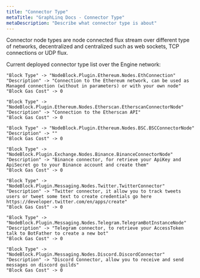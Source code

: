 ```yaml
---
title: "Connector Type"
metaTitle: "GraphLinq Docs - Connector Type"
metaDescription: "Describe what connector type is about"
---
```


Connector node types are node connected flux stream over different type of networks, decentralized and centralized such as web sockets, TCP connections or UDP flux.

Current deployed connector type list over the Engine network:<br/>

```
"Block Type" -> "NodeBlock.Plugin.Ethereum.Nodes.EthConnection"
"Description" -> "Connection to the Ethereum network, can be used as Managed connection (without in parameters) or with your own node"
"Block Gas Cost" -> 0
```
```
"Block Type" -> "NodeBlock.Plugin.Ethereum.Nodes.Etherscan.EtherscanConnectorNode"
"Description" -> "Connection to the Etherscan API"
"Block Gas Cost" -> 0
```
```
"Block Type" -> "NodeBlock.Plugin.Ethereum.Nodes.BSC.BSCConnectorNode"
"Description" -> ""
"Block Gas Cost" -> 0
```
```
"Block Type" -> "NodeBlock.Plugin.Exchange.Nodes.Binance.BinanceConnectorNode"
"Description" -> "Binance connector, for retrieve your ApiKey and ApiSecret go to your Binance account and create them"
"Block Gas Cost" -> 0
```
```
"Block Type" -> "NodeBlock.Plugin.Messaging.Nodes.Twitter.TwitterConnector"
"Description" -> "Twitter connector, it allow you to track tweets users or tweet some text to create credentials go here https://developer.twitter.com/en/apps/create"
"Block Gas Cost" -> 0
```
```
"Block Type" -> "NodeBlock.Plugin.Messaging.Nodes.Telegram.TelegramBotInstanceNode"
"Description" -> "Telegram connector, to retrieve your AccessToken talk to BotFather to create a new bot"
"Block Gas Cost" -> 0
```
```
"Block Type" -> "NodeBlock.Plugin.Messaging.Nodes.Discord.DiscordConnector"
"Description" -> "Discord Connector, allow you to receive and send messages on discord guilds"
"Block Gas Cost" -> 0
```

